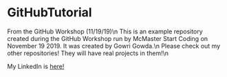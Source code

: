 # GitHubTutorial
From the GitHub Workshop (11/19/19)\n
This is an example repository created during the GitHub Workshop run by McMaster Start Coding on November 19 2019. It was created by Gowri Gowda.\n
Please check out my other repositories! They will have real projects in them!\n

My LinkedIn is [here!](https://www.linkedin.com/in/gowri-gowda/)